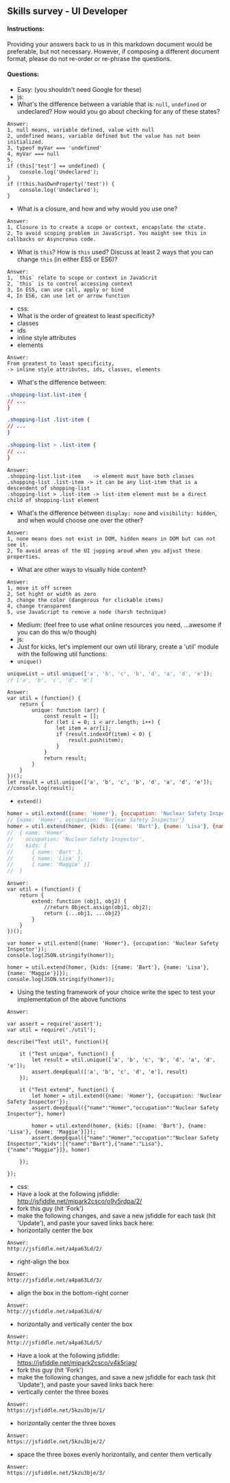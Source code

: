 ## Skills survey - UI Developer

#### Instructions:
Providing your answers back to us in this markdown document would be preferable, but not necessary.
However, if composing a different document format, please do not re-order or re-phrase the questions.

#### Questions:

- Easy: (you shouldn't need Google for these)
- js:
- What's the difference between a variable that is: `null`, `undefined` or undeclared? How would you go about checking for any of these states?
```
Answer:
1, null means, variable defined, value with null
2, undefined means, variable defined but the value has not been initialized.
3, typeof myVar === 'undefined'
4, myVar === null
5,
if (this['test'] == undefined) {
    console.log('Undeclared');
}
if (!this.hasOwnProperty('test')) {
    console.log('Undeclared');
}
```

- What is a closure, and how and why would you use one?

```
Answer:
1, Closure is to create a scope or context, encapslate the state.
2, To avoid scoping problem in JavaScript. You maight see this in callbacks or Asyncronus code. 

```

- What is `this`? How is `this` used? Discuss at least 2 ways that you can change `this` (in either ES5 or ES6)?

```
Answer:
1, `this` relate to scope or context in JavaScrit
2, `this` is to control accessing context
3, In ES5, can use call, apply or bind
4, In ES6, can use let or arrow function
```

- css:
- What is the order of greatest to least specificity?
- classes
- ids
- inline style attributes
- elements

```
Answer:
From greatest to least specificity, 
-> inline style attributes, ids, classes, elements   
```

- What's the difference between:
```css
.shopping-list.list-item {
// ...
}

.shopping-list .list-item {
// ...
}

.shopping-list > .list-item {
// ...
}
```

```
Answer:
.shopping-list.list-item    -> element must have both classes
.shopping-list .list-item -> it can be any list-item that is a descendent of shopping-list
.shopping-list > .list-item -> list-item element must be a direct child of shopping-list element
```      

- What's the difference between `display: none` and `visibility: hidden`, and when would choose one over the other?

```
Answer:
1, none means does not exist in DOM, hidden means in DOM but can not see it.
2, To avoid areas of the UI jupping aroud when you adjust these properties.
```      

- What are other ways to visually hide content?

```
Answer:
1, move it off screen
2, Set hight or width as zero
3, change the color (dangerous for clickable items)
4, change transparent
5, use JavaScript to remove a node (harsh technique)
```      

- Medium: (feel free to use what online resources you need, ...awesome if you can do this w/o though)
- js:
- Just for kicks, let's implement our own util library, create a 'util' module with the following util functions:
- `unique()`

```javascript
uniqueList = util.unique(['a', 'b', 'c', 'b', 'd', 'a', 'd', 'e']);
// ['a', 'b', 'c', 'd', 'e']
```

```
Answer:
var util = (function() {
    return {
        unique: function (arr) {
            const result = [];
            for (let i = 0; i < arr.length; i++) {
                let item = arr[i];
                if (result.indexOf(item) < 0) {
                    result.push(item);
                }
            }
            return result;
        }
    }
})();
let result = util.unique(['a', 'b', 'c', 'b', 'd', 'a', 'd', 'e']);
//console.log(result);
```      

- `extend()`

```javascript
homer = util.extend({name: 'Homer'}, {occupation: 'Nuclear Safety Inspector'});
// {name: 'Homer', occupation: 'Nuclear Safety Inspector'}
homer = util.extend(homer, {kids: [{name: 'Bart'}, {name: 'Lisa'}, {name: 'Maggie'}]});
//  { name: 'Homer',
//    occupation: 'Nuclear Safety Inspector',
//    kids: [
//      { name: 'Bart' },
//      { name: 'Lisa' },
//      { name: 'Maggie' }]
//  }
```

```
Answer:
var util = (function() {
    return {
        extend: function (obj1, obj2) {
            //return Object.assign(obj1, obj2);
            return {...obj1, ...obj2}
        }
    }
})();

var homer = util.extend({name: 'Homer'}, {occupation: 'Nuclear Safety Inspector'});
console.log(JSON.stringify(homer));

homer = util.extend(homer, {kids: [{name: 'Bart'}, {name: 'Lisa'}, {name: 'Maggie'}]});
console.log(JSON.stringify(homer));

```      

- Using the testing framework of your choice write the spec to test your implementation of the above functions

```
Answer:

var assert = require('assert');
var util = require('./util');

describe("Test util", function(){
	
	it ("Test unique", function() {
		let result = util.unique(['a', 'b', 'c', 'b', 'd', 'a', 'd', 'e']);
		assert.deepEqual(['a', 'b', 'c', 'd', 'e'], result)
	});

	it ("Test extend", function() {
		let homer = util.extend({name: 'Homer'}, {occupation: 'Nuclear Safety Inspector'});
		assert.deepEqual({"name":"Homer","occupation":"Nuclear Safety Inspector"}, homer)

		homer = util.extend(homer, {kids: [{name: 'Bart'}, {name: 'Lisa'}, {name: 'Maggie'}]});
		assert.deepEqual({"name":"Homer","occupation":"Nuclear Safety Inspector","kids":[{"name":"Bart"},{"name":"Lisa"},{"name":"Maggie"}]}, homer)
		
	});

});

```      

- css:
- Have a look at the following jsfiddle: http://jsfiddle.net/mipark2csco/o9v5rdpa/2/
- fork this guy (hit 'Fork')
- make the following changes, and save a new jsfiddle for each task (hit 'Update'), and paste your saved links back here:
- horizontally center the box

```
Answer:
http://jsfiddle.net/a4pa63Ld/2/
```      

- right-align the box

```
Answer:
http://jsfiddle.net/a4pa63Ld/3/
```      

- align the box in the bottom-right corner

```
Answer:
http://jsfiddle.net/a4pa63Ld/4/
```      

- horizontally and vertically center the box

```
Answer:
http://jsfiddle.net/a4pa63Ld/5/
```      

- Have a look at the following jsfiddle: https://jsfiddle.net/mipark2csco/v4k5rjag/
- fork this guy (hit 'Fork')
- make the following changes, and save a new jsfiddle for each task (hit 'Update'), and paste your saved links back here:
- vertically center the three boxes

```
Answer:
https://jsfiddle.net/5kzu3bje/1/
```      

- horizontally center the three boxes

```
Answer:
https://jsfiddle.net/5kzu3bje/2/
```      

- space the three boxes evenly horizontally, and center them vertically

```
Answer:
https://jsfiddle.net/5kzu3bje/3/
```      





